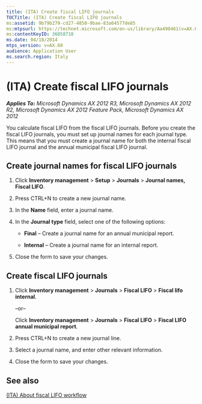 ```yaml
---
title: (ITA) Create fiscal LIFO journals
TOCTitle: (ITA) Create fiscal LIFO journals
ms:assetid: 9b79b279-cd27-4850-9bae-83a64577de85
ms:mtpsurl: https://technet.microsoft.com/en-us/library/Aa498461(v=AX.60)
ms:contentKeyID: 36058718
ms.date: 04/18/2014
mtps_version: v=AX.60
audience: Application User
ms.search.region: Italy
---
```


# (ITA) Create fiscal LIFO journals 


_**Applies To:** Microsoft Dynamics AX 2012 R3, Microsoft Dynamics AX 2012 R2, Microsoft Dynamics AX 2012 Feature Pack, Microsoft Dynamics AX 2012_

You calculate fiscal LIFO from the fiscal LIFO journals. Before you create the fiscal LIFO journals, you must set up journal names for each journal type. This means that you must create a journal name for both the internal fiscal LIFO journal and the annual municipal fiscal LIFO journal.

## Create journal names for fiscal LIFO journals

1.  Click **Inventory management** \> **Setup** \> **Journals** \> **Journal names, Fiscal LIFO**.

2.  Press CTRL+N to create a new journal name.

3.  In the **Name** field, enter a journal name.

4.  In the **Journal type** field, select one of the following options:
    
      - **Final** – Create a journal name for an annual municipal report.
    
      - **Internal** – Create a journal name for an internal report.

5.  Close the form to save your changes.

## Create fiscal LIFO journals

1.  Click **Inventory management** \> **Journals** \> **Fiscal LIFO** \> **Fiscal lifo internal**.
    
    –or–
    
    Click **Inventory management** \> **Journals** \> **Fiscal LIFO** \> **Fiscal LIFO annual municipal report**.

2.  Press CTRL+N to create a new journal line.

3.  Select a journal name, and enter other relevant information.

4.  Close the form to save your changes.

## See also

[(ITA) About fiscal LIFO workflow](ita-about-fiscal-lifo-workflow.md)

  


